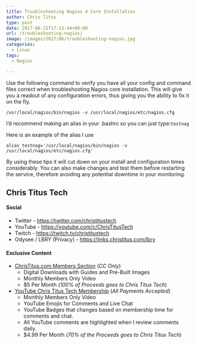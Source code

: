 ```yaml
---
title: Troubleshooting Nagios 4 Core Installation
author: Chris Titus
type: post
date: 2017-06-21T17:13:44+00:00
url: /troubleshooting-nagios/
image: /images/2017/06/troubleshooting-nagios.jpg
categories:
  - Linux
tags:
  - Nagios

---
```

Use the following command to verify you have all your config and command files correct when troubleshooting Nagios core installation. This will give you a readout of any configuration errors, thus giving you the ability to fix it on the fly.<!--more-->

`/usr/local/nagios/bin/nagios -v /usr/local/nagios/etc/nagios.cfg`

I&#8217;d recommend making an alias in your .bashrc so you can just type:`testnag`

Here is an example of the alias I use
  
`alias testnag='/usr/local/nagios/bin/nagios -v /usr/local/nagios/etc/nagios.cfg'`

By using these tips it will cut down on your install and configuration times considerably. You can also make changes and test them before restarting the service, therefore avoiding any potential downtime in your monitoring.

## Chris Titus Tech

#### Social

- Twitter - <https://twitter.com/christitustech>
- YouTube - <https://youtube.com/c/ChrisTitusTech>
- Twitch - <https://twitch.tv/christitustech>
- Odysee / LBRY (Privacy) - <https://links.christitus.com/lbry>

#### Exclusive Content

- [ChrisTitus.com Members Section][1] (_CC Only_)
  - Digital Downloads with Guides and Pre-Built Images
  - Monthly Members Only Video
  - $5 Per Month (_100% of Proceeds goes to Chris Titus Tech_)
- [YouTube Chris Titus Tech Membership][2] (_All Payments Accepted_)
  - Monthly Members Only Video
  - YouTube Emojis for Comments and Live Chat
  - YouTube Badges that changes based on membership time for comments and chat.
  - All YouTube comments are highlighted when I review comments daily. 
  - $4.99 Per Month (_70% of the Proceeds goes to Chris Titus Tech_)

 [1]: https://portal.christitus.com
 [2]: https://links.christitus.com/join